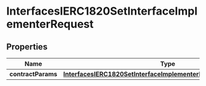 

# InterfacesIERC1820SetInterfaceImplementerRequest


## Properties

| Name | Type | Description | Notes |
|------------ | ------------- | ------------- | -------------|
|**contractParams** | [**InterfacesIERC1820SetInterfaceImplementerRequestContractParams**](InterfacesIERC1820SetInterfaceImplementerRequestContractParams.md) |  |  |




